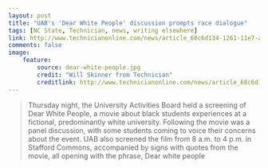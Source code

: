 ```yaml
---
layout: post
title: "UAB's 'Dear White People' discussion prompts race dialogue"
tags: [NC State, Technician, news, writing elsewhere]
link: http://www.technicianonline.com/news/article_68c6d134-1261-11e7-a7a5-7bbf26aecbfd.html
comments: false
image:
    feature:
        source: dear-white-people.jpg
        credit: "Will Skinner from Technician"
        creditlink: http://www.technicianonline.com/news/article_68c6d134-1261-11e7-a7a5-7bbf26aecbfd.html
---
```

> Thursday night, the University Activities Board held a screening of Dear White People, a movie about black students experiences at a fictional, predominantly white university. Following the movie was a panel discussion, with some students coming to voice their concerns about the event. UAB also screened the film from 8 a.m. to 4 p.m. in Stafford Commons, accompanied by signs with quotes from the movie, all opening with the phrase, Dear white people